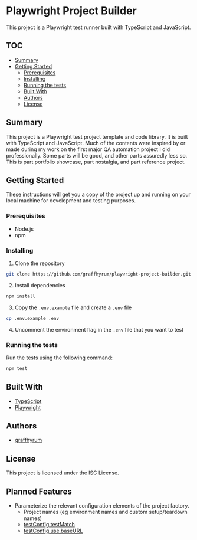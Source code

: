 # Playwright Project Builder

This project is a Playwright test runner built with TypeScript and JavaScript.

## TOC

- [Summary](#summary)
- [Getting Started](#getting-started)
    - [Prerequisites](#prerequisites)
    - [Installing](#installing)
    - [Running the tests](#running-the-tests)
    - [Built With](#built-with)
    - [Authors](#authors)
    - [License](#license)

## Summary

This project is a Playwright test project template and code library. It is built with TypeScript and JavaScript. Much of the
contents were inspired by or made during my work on the first major QA automation project I did professionally. Some parts
will be good, and other parts assuredly less so. This is part portfolio showcase, part nostalgia, and part reference project.



## Getting Started

These instructions will get you a copy of the project up and running on your local machine for development and testing
purposes.

### Prerequisites

- Node.js
- npm

### Installing

1. Clone the repository

```bash
git clone https://github.com/graffhyrum/playwright-project-builder.git
```

2. Install dependencies

```bash
npm install
```

3. Copy the `.env.example` file and create a `.env` file

```bash
cp .env.example .env
```

4. Uncomment the environment flag in the `.env` file that you want to test

### Running the tests

Run the tests using the following command:

```bash
npm test
```

## Built With

- [TypeScript](https://www.typescriptlang.org/)
- [Playwright](https://playwright.dev/)

## Authors

- [graffhyrum](https://github.com/graffhyrum)

## License

This project is licensed under the ISC License.

## Planned Features
- Parameterize the relevant configuration elements of the project factory.
  - Project names (eg environment names and custom setup/teardown names)
  - [testConfig.testMatch](https://playwright.dev/docs/api/class-testconfig#test-config-test-match)
  - [testConfig.use.baseURL](https://playwright.dev/docs/test-use-options#basic-options)
